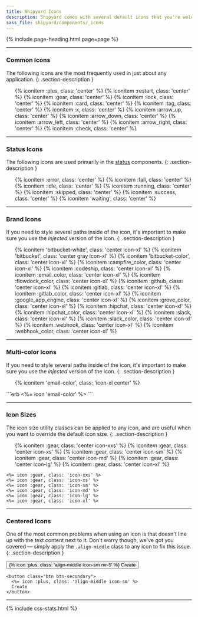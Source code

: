 ```yaml
---
title: Shipyard Icons
description: Shipyard comes with several default icons that you're welcome to use on any project. Each icon has been designed on a pixel grid at the small size possible, but can be scaled up to any size you like simply by changing the `width` and `height` in the CSS.
sass_file: shipyard/components/_icons
---
```


{% include page-heading.html page=page %}

---

### Common Icons
The following icons are the most frequently used in just about any application.
{: .section-description }

<ul class="icon-list col-container">
  {% iconitem :plus, class: 'center' %}
  {% iconitem :restart, class: 'center' %}
  {% iconitem :gear, class: 'center' %}
  {% iconitem :lock, class: 'center' %}
  {% iconitem :card, class: 'center' %}
  {% iconitem :tag, class: 'center' %}
  {% iconitem :x, class: 'center' %}
  {% iconitem :arrow_up, class: 'center' %}
  {% iconitem :arrow_down, class: 'center' %}
  {% iconitem :arrow_left, class: 'center' %}
  {% iconitem :arrow_right, class: 'center' %}
  {% iconitem :check, class: 'center' %}
</ul>

---

### Status Icons
The following icons are used primarily in the <a href="{{ site.baseurl }}/components/status">status</a> components.
{: .section-description }

<ul class="icon-list col-container">
  {% iconitem :error, class: 'center' %}
  {% iconitem :fail, class: 'center' %}
  {% iconitem :idle, class: 'center' %}
  {% iconitem :running, class: 'center' %}
  {% iconitem :skipped, class: 'center' %}
  {% iconitem :success, class: 'center' %}
  {% iconitem 'waiting', class: 'center' %}
</ul>

---

### Brand Icons
If you need to style several paths inside of the icon, it's important to make sure you use the *injected* version of the icon.
{: .section-description }

<ul class="icon-list col-container">
  {% iconitem 'bitbucket-white', class: 'center icon-xl' %}
  {% iconitem 'bitbucket', class: 'center gray icon-xl' %}
  {% iconitem 'bitbucket-color', class: 'center icon-xl' %}
  {% iconitem :campfire_color, class: 'center icon-xl' %}
  {% iconitem :codeship, class: 'center icon-xl' %}
  {% iconitem :email_color, class: 'center icon-xl' %}
  {% iconitem :flowdock_color, class: 'center icon-xl' %}
  {% iconitem :github, class: 'center icon-xl' %}
  {% iconitem :gitlab, class: 'center icon-xl' %}
  {% iconitem :gitlab_color, class: 'center icon-xl' %}
  {% iconitem :google_app_engine, class: 'center icon-xl' %}
  {% iconitem :grove_color, class: 'center icon-xl' %}
  {% iconitem :hipchat, class: 'center icon-xl' %}
  {% iconitem :hipchat_color, class: 'center icon-xl' %}
  {% iconitem :slack, class: 'center icon-xl' %}
  {% iconitem :slack_color, class: 'center icon-xl' %}
  {% iconitem :webhook, class: 'center icon-xl' %}
  {% iconitem :webhook_color, class: 'center icon-xl' %}
</ul>

---

### Multi-color Icons
If you need to style several paths inside of the icon, it's important to make sure you use the *injected* version of the icon.
{: .section-description }

<ul class="icon-list col-container">
  {% iconitem 'email-color', class: 'icon-xl center' %}
</ul>
```erb
<%= icon 'email-color' %>
```

---

### Icon Sizes
The icon size utility classes can be applied to any icon, and are useful when you want to override the default icon size.
{: .section-description }

<ul class="icon-list col-container">
  {% iconitem :gear, class: 'center icon-xxs' %}
  {% iconitem :gear, class: 'center icon-xs' %}
  {% iconitem :gear, class: 'center icon-sm' %}
  {% iconitem :gear, class: 'center icon-md' %}
  {% iconitem :gear, class: 'center icon-lg' %}
  {% iconitem :gear, class: 'center icon-xl' %}
</ul>

```erb
<%= icon :gear, class: 'icon-xxs' %>
<%= icon :gear, class: 'icon-xs' %>
<%= icon :gear, class: 'icon-sm' %>
<%= icon :gear, class: 'icon-md' %>
<%= icon :gear, class: 'icon-lg' %>
<%= icon :gear, class: 'icon-xl' %>
```

---

### Centered Icons
One of the most common problems when using an icon is that doesn't line up with the text content next to it. Don't worry though, we've got you covered — simply apply the `.align-middle` class to any icon to fix this issue.
{: .section-description }

<div class="mb-30">
  <button class="btn btn-secondary">{% icon :plus, class: 'align-middle icon-sm mr-5' %} Create</button>
</div>

```erb
<button class="btn btn-secondary">
  <%= icon :plus, class: 'align-middle icon-sm' %>
  Create
</button>
```

---

{% include css-stats.html %}

